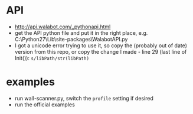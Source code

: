 # API
- http://api.walabot.com/_pythonapi.html
- get the API python file and put it in the right place, e.g. C:\Python27\Lib\site-packages\WalabotAPI.py
- I got a unicode error trying to use it, so copy the (probably out of date) version from this repo, or copy the change I made - line 29 (last line of Init()): `s/libPath/str(libPath)`

# examples
- run wall-scanner.py, switch the `profile` setting if desired
- run the official examples